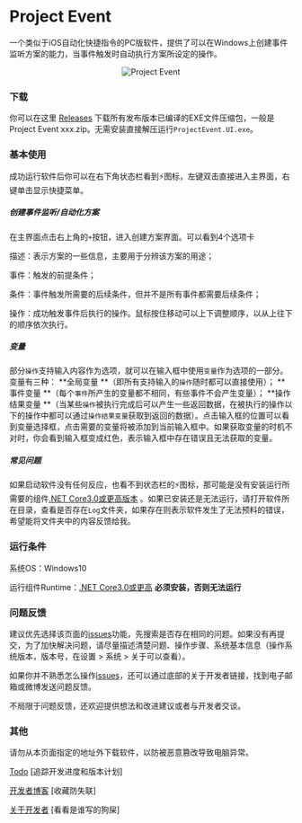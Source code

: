 # Project Event
一个类似于iOS自动化快捷指令的PC版软件，提供了可以在Windows上创建事件监听方案的能力，当事件触发时自动执行方案所设定的操作。
<p align="center">
  <img alt="Project Event" src="https://i.loli.net/2020/07/05/Cu4DA7KHd1vqRcZ.jpg">
</p>

### 下载

你可以在这里 [Releases](https://github.com/Planshit/ProjectEvent/releases) 下载所有发布版本已编译的EXE文件压缩包，一般是Project Event xxx.zip。无需安装直接解压运行`ProjectEvent.UI.exe`。

### 基本使用

成功运行软件后你可以在右下角状态栏看到⚡图标，左键双击直接进入主界面，右键单击显示快捷菜单。

##### 创建事件监听/自动化方案

在主界面点击右上角的`+`按钮，进入创建方案界面。可以看到4个选项卡

描述：表示方案的一些信息，主要用于分辨该方案的用途；

事件：触发的前提条件；

条件：事件触发所需要的后续条件，但并不是所有事件都需要后续条件；

操作：成功触发事件后执行的操作。鼠标按住移动可以上下调整顺序，以从上往下的顺序依次执行。

##### 变量

部分`操作`支持输入内容作为选项，就可以在输入框中使用`变量`作为选项的一部分。变量有三种： **全局变量 **（即所有支持输入的`操作`随时都可以直接使用）； **事件变量 **（每个`事件`所产生的变量都不相同，有些事件不会产生变量）； **操作结果变量 **（当某些`操作`被执行完成后可以产生一些返回数据，在被执行的操作以下的操作中都可以通过`操作结果变量`获取到返回的数据）。点击输入框的位置可以看到变量选择框，点击需要的变量将被添加到当前输入框中。如果获取变量的时机不对时，你会看到输入框变成红色，表示输入框中存在错误且无法获取的变量。

##### 常见问题

如果启动软件没有任何反应，也看不到状态栏的⚡图标，那可能是没有安装运行所需要的组件[.NET Core3.0或更高版本](https://dotnet.microsoft.com/download/dotnet-core/current/runtime) 。如果已安装还是无法运行，请打开软件所在目录，查看是否存在`Log`文件夹，如果存在则表示软件发生了无法预料的错误，希望能将文件夹中的内容反馈给我。

### 运行条件

系统OS：Windows10

运行组件Runtime：[.NET Core3.0或更高](https://dotnet.microsoft.com/download/dotnet-core/current/runtime) **必须安装，否则无法运行**

### 问题反馈

建议优先选择该页面的[issues](https://github.com/Planshit/ProjectEvent/issues)功能，先搜索是否存在相同的问题。如果没有再提交，为了加快解决问题，请尽量描述清楚问题、操作步骤、系统基本信息（操作系统版本，版本号，在设置 > 系统 > 关于可以查看）。

如果你并不熟悉怎么操作[issues](https://github.com/Planshit/ProjectEvent/issues)，还可以通过底部的关于开发者链接，找到电子邮箱或微博发送问题反馈。

不局限于问题反馈，还欢迎提供想法和改进建议或者与开发者交谈。

### 其他

请勿从本页面指定的地址外下载软件，以防被恶意篡改导致电脑异常。

[Todo](https://github.com/Planshit/ProjectEvent/projects) [追踪开发进度和版本计划]

[开发者博客](http://thelittlepandaisbehind.com) [收藏防失联]

[关于开发者](http://thelittlepandaisbehind.com/about.html) [看看是谁写的狗屎]
